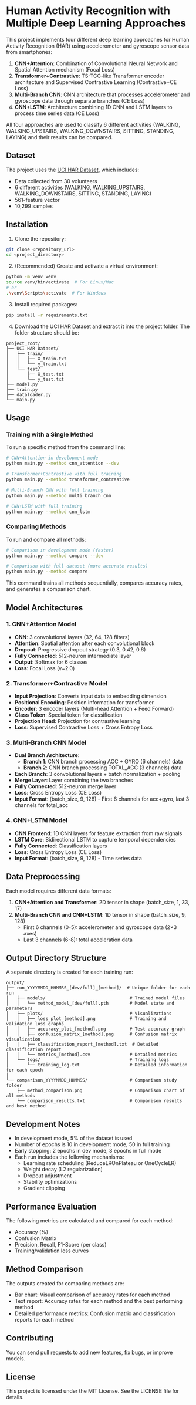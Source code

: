 # Human Activity Recognition with Multiple Deep Learning Approaches

This project implements four different deep learning approaches for Human Activity Recognition (HAR) using accelerometer and gyroscope sensor data from smartphones:

1. **CNN+Attention**: Combination of Convolutional Neural Network and Spatial Attention mechanism (Focal Loss)
2. **Transformer+Contrastive**: TS-TCC-like Transformer encoder architecture and Supervised Contrastive Learning (Contrastive+CE Loss)
3. **Multi-Branch CNN**: CNN architecture that processes accelerometer and gyroscope data through separate branches (CE Loss)
4. **CNN+LSTM**: Architecture combining 1D CNN and LSTM layers to process time series data (CE Loss)

All four approaches are used to classify 6 different activities (WALKING, WALKING_UPSTAIRS, WALKING_DOWNSTAIRS, SITTING, STANDING, LAYING) and their results can be compared.

## Dataset

The project uses the [UCI HAR Dataset](https://archive.ics.uci.edu/dataset/240/human+activity+recognition+using+smartphones), which includes:
- Data collected from 30 volunteers
- 6 different activities (WALKING, WALKING_UPSTAIRS, WALKING_DOWNSTAIRS, SITTING, STANDING, LAYING)
- 561-feature vector
- 10,299 samples

## Installation

1. Clone the repository:
```bash
git clone <repository_url>
cd <project_directory>
```

2. (Recommended) Create and activate a virtual environment:
```bash
python -m venv venv
source venv/bin/activate  # For Linux/Mac
# or
.\venv\Scripts\activate  # For Windows
```

3. Install required packages:
```bash
pip install -r requirements.txt
```

4. Download the UCI HAR Dataset and extract it into the project folder. The folder structure should be:
```
project_root/
├── UCI HAR Dataset/
│   ├── train/
│   │   ├── X_train.txt
│   │   └── y_train.txt
│   └── test/
│       ├── X_test.txt
│       └── y_test.txt
├── model.py
├── train.py
├── dataloader.py
└── main.py
```

## Usage

### Training with a Single Method

To run a specific method from the command line:

```bash
# CNN+Attention in development mode
python main.py --method cnn_attention --dev

# Transformer+Contrastive with full training
python main.py --method transformer_contrastive

# Multi-Branch CNN with full training
python main.py --method multi_branch_cnn

# CNN+LSTM with full training
python main.py --method cnn_lstm
```

### Comparing Methods

To run and compare all methods:

```bash
# Comparison in development mode (faster)
python main.py --method compare --dev

# Comparison with full dataset (more accurate results)
python main.py --method compare
```

This command trains all methods sequentially, compares accuracy rates, and generates a comparison chart.

## Model Architectures

### 1. CNN+Attention Model
- **CNN**: 3 convolutional layers (32, 64, 128 filters)
- **Attention**: Spatial attention after each convolutional block
- **Dropout**: Progressive dropout strategy (0.3, 0.42, 0.6)
- **Fully Connected**: 512-neuron intermediate layer
- **Output**: Softmax for 6 classes
- **Loss**: Focal Loss (γ=2.0)

### 2. Transformer+Contrastive Model
- **Input Projection**: Converts input data to embedding dimension
- **Positional Encoding**: Position information for transformer
- **Encoder**: 3 encoder layers (Multi-head Attention + Feed Forward)
- **Class Token**: Special token for classification
- **Projection Head**: Projection for contrastive learning
- **Loss**: Supervised Contrastive Loss + Cross Entropy Loss

### 3. Multi-Branch CNN Model
- **Dual Branch Architecture**:
  - **Branch 1**: CNN branch processing ACC + GYRO (6 channels) data
  - **Branch 2**: CNN branch processing TOTAL_ACC (3 channels) data
- **Each Branch**: 3 convolutional layers + batch normalization + pooling
- **Merge Layer**: Layer combining the two branches
- **Fully Connected**: 512-neuron merge layer
- **Loss**: Cross Entropy Loss (CE Loss)
- **Input Format**: (batch_size, 9, 128) - First 6 channels for acc+gyro, last 3 channels for total_acc

### 4. CNN+LSTM Model
- **CNN Frontend**: 1D CNN layers for feature extraction from raw signals
- **LSTM Core**: Bidirectional LSTM to capture temporal dependencies
- **Fully Connected**: Classification layers
- **Loss**: Cross Entropy Loss (CE Loss)
- **Input Format**: (batch_size, 9, 128) - Time series data

## Data Preprocessing

Each model requires different data formats:

1. **CNN+Attention and Transformer**: 2D tensor in shape (batch_size, 1, 33, 17)
2. **Multi-Branch CNN and CNN+LSTM**: 1D tensor in shape (batch_size, 9, 128)
   - First 6 channels (0-5): accelerometer and gyroscope data (2×3 axes)
   - Last 3 channels (6-8): total acceleration data

## Output Directory Structure

A separate directory is created for each training run:

```
output/
├── run_YYYYMMDD_HHMMSS_[dev/full]_[method]/  # Unique folder for each run
│   ├── models/                                # Trained model files
│   │   └── method_model_[dev/full].pth        # Model state and parameters
│   ├── plots/                                 # Visualizations
│   │   ├── loss_plot_[method].png             # Training and validation loss graphs
│   │   ├── accuracy_plot_[method].png         # Test accuracy graph
│   │   ├── confusion_matrix_[method].png      # Confusion matrix visualization
│   │   ├── classification_report_[method].txt  # Detailed classification report
│   │   └── metrics_[method].csv               # Detailed metrics
│   └── logs/                                  # Training logs
│       └── training_log.txt                   # Detailed information for each epoch
│
└── comparison_YYYYMMDD_HHMMSS/                # Comparison study folder
    ├── method_comparison.png                  # Comparison chart of all methods
    └── comparison_results.txt                 # Comparison results and best method
```

## Development Notes

- In development mode, 5% of the dataset is used
- Number of epochs is 10 in development mode, 50 in full training
- Early stopping: 2 epochs in dev mode, 3 epochs in full mode
- Each run includes the following mechanisms:
  - Learning rate scheduling (ReduceLROnPlateau or OneCycleLR)
  - Weight decay (L2 regularization)
  - Dropout adjustment
  - Stability optimizations
  - Gradient clipping

## Performance Evaluation

The following metrics are calculated and compared for each method:
- Accuracy (%)
- Confusion Matrix
- Precision, Recall, F1-Score (per class)
- Training/validation loss curves

## Method Comparison

The outputs created for comparing methods are:
- Bar chart: Visual comparison of accuracy rates for each method
- Text report: Accuracy rates for each method and the best performing method
- Detailed performance metrics: Confusion matrix and classification reports for each method

## Contributing

You can send pull requests to add new features, fix bugs, or improve models.

## License

This project is licensed under the MIT License. See the LICENSE file for details. 
